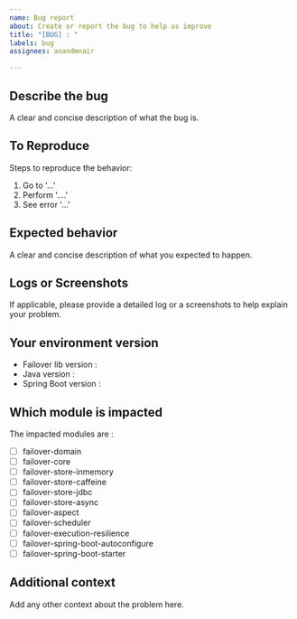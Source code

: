```yaml
---
name: Bug report
about: Create or report the bug to help us improve
title: "[BUG] : "
labels: bug
assignees: anandmnair

---
```


## Describe the bug
A clear and concise description of what the bug is.

## To Reproduce
Steps to reproduce the behavior:
1. Go to '...'
2. Perform '....'
3. See error '...'

## Expected behavior
A clear and concise description of what you expected to happen.

## Logs or Screenshots
If applicable, please provide a detailed log or a screenshots to help explain your problem.

## Your environment version
 - Failover lib version :
 - Java version :
 - Spring Boot version :
 
 ## Which module is impacted
<!-- This impacted modules are -->
<!-- put an `x` the box that apply. -->
The impacted modules are : 
 - [ ] failover-domain
 - [ ] failover-core
 - [ ] failover-store-inmemory
 - [ ] failover-store-caffeine
 - [ ] failover-store-jdbc
 - [ ] failover-store-async
 - [ ] failover-aspect
 - [ ] failover-scheduler
 - [ ] failover-execution-resilience
 - [ ] failover-spring-boot-autoconfigure
 - [ ] failover-spring-boot-starter

## Additional context
Add any other context about the problem here.
